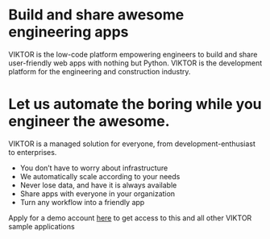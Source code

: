 # Build and share awesome engineering apps

VIKTOR is the low-code platform empowering engineers to build and share user-friendly web apps with nothing but Python. VIKTOR is the development platform for the engineering and construction industry. 


# Let us automate the boring while you engineer the awesome. 
VIKTOR is a managed solution for everyone, from development-enthusiast to enterprises.
- You don’t have to worry about infrastructure
- We automatically scale according to your needs
- Never lose data, and have it is always available
- Share apps with everyone in your organization
- Turn any workflow into a friendly app

Apply for a demo account [here](https://www.viktor.ai/start-building-apps) to get access to this and all other VIKTOR sample applications
